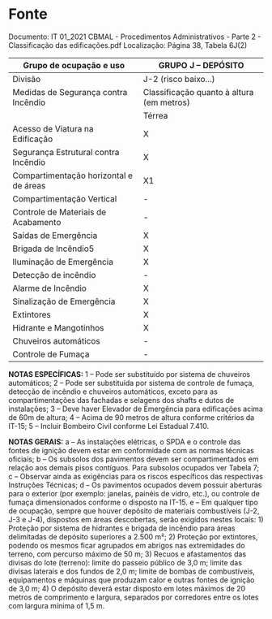 # Fonte
Documento: IT 01_2021 CBMAL - Procedimentos Administrativos - Parte 2 - Classificação das edificações.pdf
Localização: Página 38, Tabela 6J(2)

| Grupo de ocupação e uso | GRUPO J – DEPÓSITO |
|---|---|
| Divisão | J-2 (risco baixo...) |
| Medidas de Segurança contra Incêndio | Classificação quanto à altura (em metros) |
|  | Térrea | H ≤ 6 | 6 < H ≤ 12 | 12 < H ≤ 23 | 23 < H ≤ 30 | Acima de 30 |
| Acesso de Viatura na Edificação | X | X | X | X | X | X |
| Segurança Estrutural contra Incêndio | X | X | X | X | X | X |
| Compartimentação horizontal e de áreas | X1 | X1 | X1 | X1 | X1 | X |
| Compartimentação Vertical | - | - | - | X2 | X2 | X |
| Controle de Materiais de Acabamento | - | X | X | X | X | X |
| Saídas de Emergência | X | X | X | X | X | X3 |
| Brigada de Incêndio5 | X | X | X | X | X | X |
| Iluminação de Emergência | X | X | X | X | X | X |
| Detecção de incêndio | - | - | - | X | X | X |
| Alarme de Incêndio | X | X | X | X | X | X |
| Sinalização de Emergência | X | X | X | X | X | X |
| Extintores | X | X | X | X | X | X |
| Hidrante e Mangotinhos | X | X | X | X | X | X |
| Chuveiros automáticos | - | - | - | - | X | X |
| Controle de Fumaça | - | - | - | - | - | X4 |

**NOTAS ESPECÍFICAS:**
1 – Pode ser substituído por sistema de chuveiros automáticos;
2 – Pode ser substituída por sistema de controle de fumaça, detecção de incêndio e chuveiros automáticos, exceto para as compartimentações das fachadas e selagens dos shafts e dutos de instalações;
3 – Deve haver Elevador de Emergência para edificações acima de 60m de altura;
4 – Acima de 90 metros de altura conforme critérios da IT-15;
5 – Incluir Bombeiro Civil conforme Lei Estadual 7.410.

**NOTAS GERAIS:**
a – As instalações elétricas, o SPDA e o controle das fontes de ignição devem estar em conformidade com as normas técnicas oficiais;
b – Os subsolos dos pavimentos devem ser compartimentados em relação aos demais pisos contíguos. Para subsolos ocupados ver Tabela 7;
c – Observar ainda as exigências para os riscos específicos das respectivas Instruções Técnicas;
d – Os pavimentos ocupados devem possuir aberturas para o exterior (por exemplo: janelas, painéis de vidro, etc.), ou controle de fumaça dimensionados conforme o disposto na IT-15.
e – Em qualquer tipo de ocupação, sempre que houver depósito de materiais combustíveis (J-2, J-3 e J-4), dispostos em áreas descobertas, serão exigidos nestes locais: 1) Proteção por sistema de hidrantes e brigada de incêndio para áreas delimitadas de depósito superiores a 2.500 m²; 2) Proteção por extintores, podendo os mesmos ficar agrupados em abrigos nas extremidades do terreno, com percurso máximo de 50 m; 3) Recuos e afastamentos das divisas do lote (terreno): limite do passeio público de 3,0 m; limite das divisas laterais e dos fundos de 2,0 m; limite de bombas de combustíveis, equipamentos e máquinas que produzam calor e outras fontes de ignição de 3,0 m; 4) O depósito deverá estar disposto em lotes máximos de 20 metros de comprimento e largura, separados por corredores entre os lotes com largura mínima of 1,5 m.